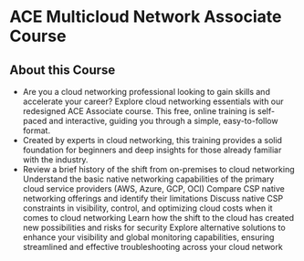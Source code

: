 # ACE Multicloud Network Associate Course 
## About this Course
- Are you a cloud networking professional looking to gain skills and accelerate your career? Explore cloud networking essentials with our redesigned ACE Associate course. This free, online training is self-paced and interactive, guiding you through a simple, easy-to-follow format. 
- Created by experts in cloud networking, this training provides a solid foundation for beginners and deep insights for those already familiar with the industry. 
- Review a brief history of the shift from on-premises to cloud networking  
Understand the basic native networking capabilities of the primary cloud service providers (AWS, Azure, GCP, OCI) 
Compare CSP native networking offerings and identify their limitations 
Discuss native CSP constraints in visibility, control, and optimizing cloud costs when it comes to cloud networking 
Learn how the shift to the cloud has created new possibilities and risks for security 
Explore alternative solutions to enhance your visibility and global monitoring capabilities, ensuring streamlined and effective troubleshooting across your cloud network 